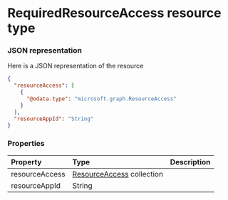 # RequiredResourceAccess resource type



### JSON representation

Here is a JSON representation of the resource

<!-- {
  "blockType": "resource",
  "optionalProperties": [

  ],
  "@odata.type": "microsoft.graph.RequiredResourceAccess"
}-->

```json
{
  "resourceAccess": [
    {
      "@odata.type": "microsoft.graph.ResourceAccess"
    }
  ],
  "resourceAppId": "String"
}

```
### Properties
| Property	   | Type	|Description|
|:---------------|:--------|:----------|
|resourceAccess|[ResourceAccess](resourceaccess.md) collection||
|resourceAppId|String||

<!-- uuid: f52af749-e470-4faf-825b-1f306741253b
2015-10-15 04:04:59 UTC -->
<!-- {
  "type": "#page.annotation",
  "description": "RequiredResourceAccess resource",
  "keywords": "",
  "section": "documentation",
  "tocPath": ""
}-->